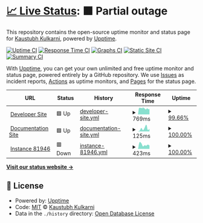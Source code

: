 # [📈 Live Status](https://status.myapms.com): <!--live status--> **🟧 Partial outage**

This repository contains the open-source uptime monitor and status page for [Kaustubh Kulkarni](https://kaustubhk24.com), powered by [Upptime](https://github.com/upptime/upptime).

[![Uptime CI](https://github.com/kaustubhk24/status.myapms.com/workflows/Uptime%20CI/badge.svg)](https://github.com/kaustubhk24/status.myapms.com/actions?query=workflow%3A%22Uptime+CI%22)
[![Response Time CI](https://github.com/kaustubhk24/status.myapms.com/workflows/Response%20Time%20CI/badge.svg)](https://github.com/kaustubhk24/status.myapms.com/actions?query=workflow%3A%22Response+Time+CI%22)
[![Graphs CI](https://github.com/kaustubhk24/status.myapms.com/workflows/Graphs%20CI/badge.svg)](https://github.com/kaustubhk24/status.myapms.com/actions?query=workflow%3A%22Graphs+CI%22)
[![Static Site CI](https://github.com/kaustubhk24/status.myapms.com/workflows/Static%20Site%20CI/badge.svg)](https://github.com/kaustubhk24/status.myapms.com/actions?query=workflow%3A%22Static+Site+CI%22)
[![Summary CI](https://github.com/kaustubhk24/status.myapms.com/workflows/Summary%20CI/badge.svg)](https://github.com/kaustubhk24/status.myapms.com/actions?query=workflow%3A%22Summary+CI%22)

With [Upptime](https://upptime.js.org), you can get your own unlimited and free uptime monitor and status page, powered entirely by a GitHub repository. We use [Issues](https://github.com/kaustubhk24/status.myapms.com/issues) as incident reports, [Actions](https://github.com/kaustubhk24/status.myapms.com/actions) as uptime monitors, and [Pages](https://status.myapms.com) for the status page.

<!--start: status pages-->
<!-- This summary is generated by Upptime (https://github.com/upptime/upptime) -->
<!-- Do not edit this manually, your changes will be overwritten -->
<!-- prettier-ignore -->
| URL | Status | History | Response Time | Uptime |
| --- | ------ | ------- | ------------- | ------ |
| <img alt="" src="https://icons.duckduckgo.com/ip3/dev.myapms.com.ico" height="13"> [Developer Site](https://dev.myapms.com) | 🟩 Up | [developer-site.yml](https://github.com/kaustubhk24/status.myapms.com/commits/HEAD/history/developer-site.yml) | <details><summary><img alt="Response time graph" src="./graphs/developer-site/response-time-week.png" height="20"> 769ms</summary><br><a href="https://status.myapms.com/history/developer-site"><img alt="Response time 770" src="https://img.shields.io/endpoint?url=https%3A%2F%2Fraw.githubusercontent.com%2Fkaustubhk24%2Fstatus.myapms.com%2FHEAD%2Fapi%2Fdeveloper-site%2Fresponse-time.json"></a><br><a href="https://status.myapms.com/history/developer-site"><img alt="24-hour response time 697" src="https://img.shields.io/endpoint?url=https%3A%2F%2Fraw.githubusercontent.com%2Fkaustubhk24%2Fstatus.myapms.com%2FHEAD%2Fapi%2Fdeveloper-site%2Fresponse-time-day.json"></a><br><a href="https://status.myapms.com/history/developer-site"><img alt="7-day response time 769" src="https://img.shields.io/endpoint?url=https%3A%2F%2Fraw.githubusercontent.com%2Fkaustubhk24%2Fstatus.myapms.com%2FHEAD%2Fapi%2Fdeveloper-site%2Fresponse-time-week.json"></a><br><a href="https://status.myapms.com/history/developer-site"><img alt="30-day response time 762" src="https://img.shields.io/endpoint?url=https%3A%2F%2Fraw.githubusercontent.com%2Fkaustubhk24%2Fstatus.myapms.com%2FHEAD%2Fapi%2Fdeveloper-site%2Fresponse-time-month.json"></a><br><a href="https://status.myapms.com/history/developer-site"><img alt="1-year response time 770" src="https://img.shields.io/endpoint?url=https%3A%2F%2Fraw.githubusercontent.com%2Fkaustubhk24%2Fstatus.myapms.com%2FHEAD%2Fapi%2Fdeveloper-site%2Fresponse-time-year.json"></a></details> | <details><summary><a href="https://status.myapms.com/history/developer-site">99.66%</a></summary><a href="https://status.myapms.com/history/developer-site"><img alt="All-time uptime 17.18%" src="https://img.shields.io/endpoint?url=https%3A%2F%2Fraw.githubusercontent.com%2Fkaustubhk24%2Fstatus.myapms.com%2FHEAD%2Fapi%2Fdeveloper-site%2Fuptime.json"></a><br><a href="https://status.myapms.com/history/developer-site"><img alt="24-hour uptime 98.86%" src="https://img.shields.io/endpoint?url=https%3A%2F%2Fraw.githubusercontent.com%2Fkaustubhk24%2Fstatus.myapms.com%2FHEAD%2Fapi%2Fdeveloper-site%2Fuptime-day.json"></a><br><a href="https://status.myapms.com/history/developer-site"><img alt="7-day uptime 99.66%" src="https://img.shields.io/endpoint?url=https%3A%2F%2Fraw.githubusercontent.com%2Fkaustubhk24%2Fstatus.myapms.com%2FHEAD%2Fapi%2Fdeveloper-site%2Fuptime-week.json"></a><br><a href="https://status.myapms.com/history/developer-site"><img alt="30-day uptime 99.89%" src="https://img.shields.io/endpoint?url=https%3A%2F%2Fraw.githubusercontent.com%2Fkaustubhk24%2Fstatus.myapms.com%2FHEAD%2Fapi%2Fdeveloper-site%2Fuptime-month.json"></a><br><a href="https://status.myapms.com/history/developer-site"><img alt="1-year uptime 12.84%" src="https://img.shields.io/endpoint?url=https%3A%2F%2Fraw.githubusercontent.com%2Fkaustubhk24%2Fstatus.myapms.com%2FHEAD%2Fapi%2Fdeveloper-site%2Fuptime-year.json"></a></details>
| <img alt="" src="https://icons.duckduckgo.com/ip3/docs.myapms.com.ico" height="13"> [Documentation Site](https://docs.myapms.com) | 🟩 Up | [documentation-site.yml](https://github.com/kaustubhk24/status.myapms.com/commits/HEAD/history/documentation-site.yml) | <details><summary><img alt="Response time graph" src="./graphs/documentation-site/response-time-week.png" height="20"> 125ms</summary><br><a href="https://status.myapms.com/history/documentation-site"><img alt="Response time 151" src="https://img.shields.io/endpoint?url=https%3A%2F%2Fraw.githubusercontent.com%2Fkaustubhk24%2Fstatus.myapms.com%2FHEAD%2Fapi%2Fdocumentation-site%2Fresponse-time.json"></a><br><a href="https://status.myapms.com/history/documentation-site"><img alt="24-hour response time 111" src="https://img.shields.io/endpoint?url=https%3A%2F%2Fraw.githubusercontent.com%2Fkaustubhk24%2Fstatus.myapms.com%2FHEAD%2Fapi%2Fdocumentation-site%2Fresponse-time-day.json"></a><br><a href="https://status.myapms.com/history/documentation-site"><img alt="7-day response time 125" src="https://img.shields.io/endpoint?url=https%3A%2F%2Fraw.githubusercontent.com%2Fkaustubhk24%2Fstatus.myapms.com%2FHEAD%2Fapi%2Fdocumentation-site%2Fresponse-time-week.json"></a><br><a href="https://status.myapms.com/history/documentation-site"><img alt="30-day response time 133" src="https://img.shields.io/endpoint?url=https%3A%2F%2Fraw.githubusercontent.com%2Fkaustubhk24%2Fstatus.myapms.com%2FHEAD%2Fapi%2Fdocumentation-site%2Fresponse-time-month.json"></a><br><a href="https://status.myapms.com/history/documentation-site"><img alt="1-year response time 138" src="https://img.shields.io/endpoint?url=https%3A%2F%2Fraw.githubusercontent.com%2Fkaustubhk24%2Fstatus.myapms.com%2FHEAD%2Fapi%2Fdocumentation-site%2Fresponse-time-year.json"></a></details> | <details><summary><a href="https://status.myapms.com/history/documentation-site">100.00%</a></summary><a href="https://status.myapms.com/history/documentation-site"><img alt="All-time uptime 100.00%" src="https://img.shields.io/endpoint?url=https%3A%2F%2Fraw.githubusercontent.com%2Fkaustubhk24%2Fstatus.myapms.com%2FHEAD%2Fapi%2Fdocumentation-site%2Fuptime.json"></a><br><a href="https://status.myapms.com/history/documentation-site"><img alt="24-hour uptime 100.00%" src="https://img.shields.io/endpoint?url=https%3A%2F%2Fraw.githubusercontent.com%2Fkaustubhk24%2Fstatus.myapms.com%2FHEAD%2Fapi%2Fdocumentation-site%2Fuptime-day.json"></a><br><a href="https://status.myapms.com/history/documentation-site"><img alt="7-day uptime 100.00%" src="https://img.shields.io/endpoint?url=https%3A%2F%2Fraw.githubusercontent.com%2Fkaustubhk24%2Fstatus.myapms.com%2FHEAD%2Fapi%2Fdocumentation-site%2Fuptime-week.json"></a><br><a href="https://status.myapms.com/history/documentation-site"><img alt="30-day uptime 100.00%" src="https://img.shields.io/endpoint?url=https%3A%2F%2Fraw.githubusercontent.com%2Fkaustubhk24%2Fstatus.myapms.com%2FHEAD%2Fapi%2Fdocumentation-site%2Fuptime-month.json"></a><br><a href="https://status.myapms.com/history/documentation-site"><img alt="1-year uptime 100.00%" src="https://img.shields.io/endpoint?url=https%3A%2F%2Fraw.githubusercontent.com%2Fkaustubhk24%2Fstatus.myapms.com%2FHEAD%2Fapi%2Fdocumentation-site%2Fuptime-year.json"></a></details>
| <img alt="" src="https://icons.duckduckgo.com/ip3/dev81946.service-now.com.ico" height="13"> [Instance 81946](https://dev81946.service-now.com/) | 🟥 Down | [instance-81946.yml](https://github.com/kaustubhk24/status.myapms.com/commits/HEAD/history/instance-81946.yml) | <details><summary><img alt="Response time graph" src="./graphs/instance-81946/response-time-week.png" height="20"> 423ms</summary><br><a href="https://status.myapms.com/history/instance-81946"><img alt="Response time 530" src="https://img.shields.io/endpoint?url=https%3A%2F%2Fraw.githubusercontent.com%2Fkaustubhk24%2Fstatus.myapms.com%2FHEAD%2Fapi%2Finstance-81946%2Fresponse-time.json"></a><br><a href="https://status.myapms.com/history/instance-81946"><img alt="24-hour response time 370" src="https://img.shields.io/endpoint?url=https%3A%2F%2Fraw.githubusercontent.com%2Fkaustubhk24%2Fstatus.myapms.com%2FHEAD%2Fapi%2Finstance-81946%2Fresponse-time-day.json"></a><br><a href="https://status.myapms.com/history/instance-81946"><img alt="7-day response time 423" src="https://img.shields.io/endpoint?url=https%3A%2F%2Fraw.githubusercontent.com%2Fkaustubhk24%2Fstatus.myapms.com%2FHEAD%2Fapi%2Finstance-81946%2Fresponse-time-week.json"></a><br><a href="https://status.myapms.com/history/instance-81946"><img alt="30-day response time 435" src="https://img.shields.io/endpoint?url=https%3A%2F%2Fraw.githubusercontent.com%2Fkaustubhk24%2Fstatus.myapms.com%2FHEAD%2Fapi%2Finstance-81946%2Fresponse-time-month.json"></a><br><a href="https://status.myapms.com/history/instance-81946"><img alt="1-year response time 589" src="https://img.shields.io/endpoint?url=https%3A%2F%2Fraw.githubusercontent.com%2Fkaustubhk24%2Fstatus.myapms.com%2FHEAD%2Fapi%2Finstance-81946%2Fresponse-time-year.json"></a></details> | <details><summary><a href="https://status.myapms.com/history/instance-81946">100.00%</a></summary><a href="https://status.myapms.com/history/instance-81946"><img alt="All-time uptime 53.71%" src="https://img.shields.io/endpoint?url=https%3A%2F%2Fraw.githubusercontent.com%2Fkaustubhk24%2Fstatus.myapms.com%2FHEAD%2Fapi%2Finstance-81946%2Fuptime.json"></a><br><a href="https://status.myapms.com/history/instance-81946"><img alt="24-hour uptime 99.99%" src="https://img.shields.io/endpoint?url=https%3A%2F%2Fraw.githubusercontent.com%2Fkaustubhk24%2Fstatus.myapms.com%2FHEAD%2Fapi%2Finstance-81946%2Fuptime-day.json"></a><br><a href="https://status.myapms.com/history/instance-81946"><img alt="7-day uptime 100.00%" src="https://img.shields.io/endpoint?url=https%3A%2F%2Fraw.githubusercontent.com%2Fkaustubhk24%2Fstatus.myapms.com%2FHEAD%2Fapi%2Finstance-81946%2Fuptime-week.json"></a><br><a href="https://status.myapms.com/history/instance-81946"><img alt="30-day uptime 99.96%" src="https://img.shields.io/endpoint?url=https%3A%2F%2Fraw.githubusercontent.com%2Fkaustubhk24%2Fstatus.myapms.com%2FHEAD%2Fapi%2Finstance-81946%2Fuptime-month.json"></a><br><a href="https://status.myapms.com/history/instance-81946"><img alt="1-year uptime 42.11%" src="https://img.shields.io/endpoint?url=https%3A%2F%2Fraw.githubusercontent.com%2Fkaustubhk24%2Fstatus.myapms.com%2FHEAD%2Fapi%2Finstance-81946%2Fuptime-year.json"></a></details>

<!--end: status pages-->

[**Visit our status website →**](https://status.myapms.com)

## 📄 License

- Powered by: [Upptime](https://github.com/upptime/upptime)
- Code: [MIT](./LICENSE) © [Kaustubh Kulkarni](https://kaustubhk24.com)
- Data in the `./history` directory: [Open Database License](https://opendatacommons.org/licenses/odbl/1-0/)
